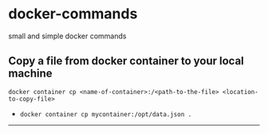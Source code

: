 # docker-commands
small and simple docker commands


## Copy a file from docker container to your local machine

``` docker container cp <name-of-container>:/<path-to-the-file> <location-to-copy-file> ```
- `docker container cp mycontainer:/opt/data.json .` 

- - -
